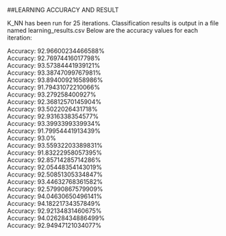 ##LEARNING ACCURACY AND RESULT

K_NN has been run for 25 iterations. Classification results is output in a file named learning_results.csv
Below are the accuracy values for each iteration:

Accuracy: 92.96600234466588% <br/>
Accuracy: 92.76974416017798% <br/>
Accuracy: 93.57384441939121% <br/>
Accuracy: 93.38747099767981% <br/>
Accuracy: 93.89400921658986% <br/>
Accuracy: 91.79431072210066% <br/>
Accuracy: 93.279258400927% <br/>
Accuracy: 92.36812570145904% <br/>
Accuracy: 93.5022026431718% <br/>
Accuracy: 92.9316338354577% <br/>
Accuracy: 93.3993399339934% <br/>
Accuracy: 91.79954441913439% <br/>
Accuracy: 93.0% <br/>
Accuracy: 93.55932203389831% <br/>
Accuracy: 91.83222958057395% <br/>
Accuracy: 92.85714285714286% <br/>
Accuracy: 92.05448354143019% <br/>
Accuracy: 92.50851305334847% <br/>
Accuracy: 93.44632768361582% <br/>
Accuracy: 92.57990867579909% <br/>
Accuracy: 94.04630650496141% <br/>
Accuracy: 94.18221734357849% <br/>
Accuracy: 92.92134831460675% <br/>
Accuracy: 94.02628434886499% <br/>
Accuracy: 92.94947121034077%


